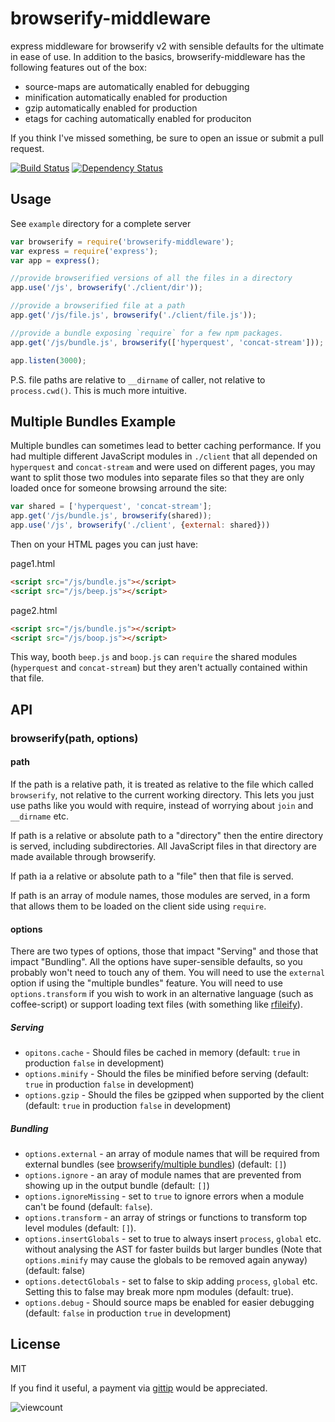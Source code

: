 # browserify-middleware

express middleware for browserify v2 with sensible defaults for the ultimate in ease of use.  In addition to the basics, browserify-middleware has the following features out of the box:

 - source-maps are automatically enabled for debugging
 - minification automatically enabled for production
 - gzip automatically enabled for production
 - etags for caching automatically enabled for produciton

If you think I've missed something, be sure to open an issue or submit a pull request.

[![Build Status](https://travis-ci.org/ForbesLindesay/browserify-middleware.png?branch=master)](https://travis-ci.org/ForbesLindesay/browserify-middleware)
[![Dependency Status](https://gemnasium.com/ForbesLindesay/browserify-middleware.png)](https://gemnasium.com/ForbesLindesay/browserify-middleware)

## Usage

See `example` directory for a complete server

```javascript
var browserify = require('browserify-middleware');
var express = require('express');
var app = express();

//provide browserified versions of all the files in a directory
app.use('/js', browserify('./client/dir'));

//provide a browserified file at a path
app.get('/js/file.js', browserify('./client/file.js'));

//provide a bundle exposing `require` for a few npm packages.
app.get('/js/bundle.js', browserify(['hyperquest', 'concat-stream']));

app.listen(3000);
```

P.S. file paths are relative to `__dirname` of caller, not relative to `process.cwd()`.  This is much more intuitive.

## Multiple Bundles Example

Multiple bundles can sometimes lead to better caching performance.  If you had multiple different JavaScript modules in `./client` that all depended on `hyperquest` and `concat-stream` and were used on different pages, you may want to split those two modules into separate files so that they are only loaded once for someone browsing arround the site:

```javascript
var shared = ['hyperquest', 'concat-stream'];
app.get('/js/bundle.js', browserify(shared));
app.use('/js', browserify('./client', {external: shared}))
```

Then on your HTML pages you can just have:

page1.html
```html
<script src="/js/bundle.js"></script>
<script src="/js/beep.js"></script>
```

page2.html
```html
<script src="/js/bundle.js"></script>
<script src="/js/boop.js"></script>
```

This way, booth `beep.js` and `boop.js` can `require` the shared modules (`hyperquest` and `concat-stream`) but they aren't actually contained within that file.

## API

### browserify(path, options)

#### path

If the path is a relative path, it is treated as relative to the file which called `browserify`, not relative to the current working directory.  This lets you just use paths like you would with require, instead of worrying about `join` and `__dirname` etc.

If path is a relative or absolute path to a "directory" then the entire directory is served, including subdirectories.  All JavaScript files in that directory are made available through browserify.

If path ia a relative or absolute path to a "file" then that file is served.

If path is an array of module names, those modules are served, in a form that allows them to be loaded on the client side using `require`.

#### options

There are two types of options, those that impact "Serving" and those that impact "Bundling".  All the options have super-sensible defaults, so you probably won't need to touch any of them.  You will need to use the `external` option if using the "multiple bundles" feature.  You will need to use `options.transform` if you wish to work in an alternative language (such as coffee-script) or support loading text files (with something like [rfileify](https://github.com/ForbesLindesay/rfileify)).

##### Serving

- `opitons.cache` - Should files be cached in memory (default: `true` in production `false` in development)
- `options.minify` - Should the files be minified before serving (default: `true` in production `false` in development)
- `options.gzip` - Should the files be gzipped when supported by the client (default: `true` in production `false` in development)

##### Bundling

- `options.external` - an array of module names that will be required from external bundles (see [browserify/multiple bundles](https://github.com/substack/node-browserify#multiple-bundles)) (default: `[]`)
- `options.ignore` - an aray of module names that are prevented from showing up in the output bundle (default: `[]`)
- `options.ignoreMissing` - set to `true` to ignore errors when a module can't be found (default: `false`).
- `options.transform` - an array of strings or functions to transform top level modules (default: `[]`).
- `options.insertGlobals` - set to true to always insert `process`, `global` etc. without analysing the AST for faster builds but larger bundles (Note that `options.minify` may cause the globals to be removed again anyway) (default: false)
- `options.detectGlobals` - set to false to skip adding `process`, `global` etc.  Setting this to false may break more npm modules (default: true).
- `options.debug` - Should source maps be enabled for easier debugging (default: `false` in production `true` in development)

## License

  MIT
  
  If you find it useful, a payment via [gittip](https://www.gittip.com/ForbesLindesay) would be appreciated.

![viewcount](https://viewcount.jepso.com/count/ForbesLindesay/browserify-middleware.png)